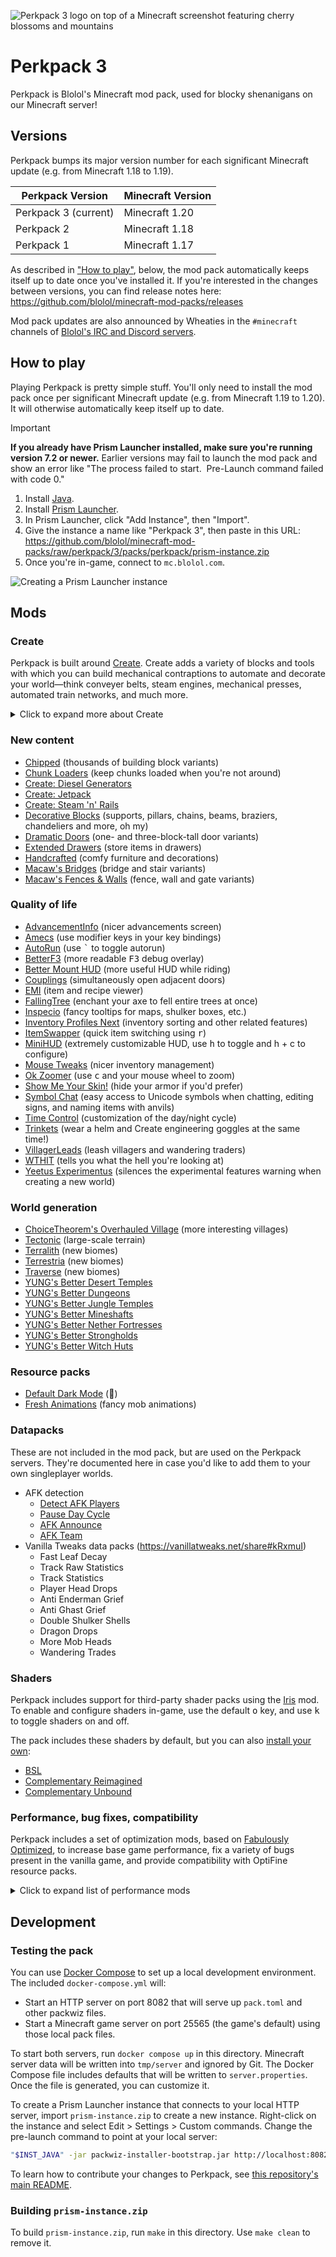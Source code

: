 ![Perkpack 3 logo on top of a Minecraft screenshot featuring cherry blossoms and mountains](images/perkpack-hero.jpg)

# Perkpack 3

Perkpack is Blolol's Minecraft mod pack, used for blocky shenanigans on our Minecraft server!

## Versions

Perkpack bumps its major version number for each significant Minecraft update (e.g. from Minecraft 1.18 to 1.19).

| Perkpack Version     | Minecraft Version |
|----------------------|-------------------|
| Perkpack 3 (current) | Minecraft 1.20    |
| Perkpack 2           | Minecraft 1.18    |
| Perkpack 1           | Minecraft 1.17    |

As described in ["How to play"](#how-to-play), below, the mod pack automatically keeps itself up to date once you've installed it. If you're interested in the changes between versions, you can find release notes here: https://github.com/blolol/minecraft-mod-packs/releases

Mod pack updates are also announced by Wheaties in the `#minecraft` channels of [Blolol's IRC and Discord servers](https://blolol.com/chat).

## How to play

Playing Perkpack is pretty simple stuff. You'll only need to install the mod pack once per significant Minecraft update (e.g. from Minecraft 1.19 to 1.20). It will otherwise automatically keep itself up to date.

> [!IMPORTANT]
> **If you already have Prism Launcher installed, make sure you're running version 7.2 or newer.** Earlier versions may fail to launch the mod pack and show an error like "The process failed to start.  Pre-Launch command failed with code 0."

1. Install [Java](https://prismlauncher.org/wiki/getting-started/installing-java/).
1. Install [Prism Launcher](https://prismlauncher.org).
1. In Prism Launcher, click "Add Instance", then "Import".
1. Give the instance a name like "Perkpack 3", then paste in this URL: https://github.com/blolol/minecraft-mod-packs/raw/perkpack/3/packs/perkpack/prism-instance.zip
1. Once you're in-game, connect to `mc.blolol.com`.

![Creating a Prism Launcher instance](images/creating-a-prism-instance.png)

## Mods

### Create

Perkpack is built around [Create](https://modrinth.com/mod/create-fabric). Create adds a variety of blocks and tools with which you can build mechanical contraptions to automate and decorate your world—think conveyer belts, steam engines, mechanical presses, automated train networks, and much more.

<details>
  <summary>
    Click to expand more about Create
  </summary>

  To get an idea of what's possible with Create, check out its trailer:

  [![Watch "This is Create" on YouTube](images/create-mod-trailer-thumbnail.jpg)](https://www.youtube.com/watch?v=rR8W-f9YhYA)

  Create features interactive, in-game documentation using a system called "Ponder". To try it out, open up your inventory and filter it to Create's blocks and items by typing `@create` into the search bar. Find a block or item with "Hold [w] to ponder" in its tooltip to view its animated tutorial:

  ![Pondering the Mechanical Press](images/create-mod-pondering.jpg)

  There's also [a well-maintained wiki](https://create.fandom.com/wiki/Create_Mod_Wiki) and lots of Create content on YouTube!
</details>

### New content

* [Chipped](https://modrinth.com/mod/chipped) (thousands of building block variants)
* [Chunk Loaders](https://modrinth.com/mod/chunk-loaders) (keep chunks loaded when you're not around)
* [Create: Diesel Generators](https://modrinth.com/mod/create-diesel-generators-fabric)
* [Create: Jetpack](https://modrinth.com/mod/create-jetpack)
* [Create: Steam 'n' Rails](https://modrinth.com/mod/create-steam-n-rails)
* [Decorative Blocks](https://modrinth.com/mod/decorative-blocks) (supports, pillars, chains, beams, braziers, chandeliers and more, oh my)
* [Dramatic Doors](https://modrinth.com/mod/dramatic-doors) (one- and three-block-tall door variants)
* [Extended Drawers](https://modrinth.com/mod/extended-drawers) (store items in drawers)
* [Handcrafted](https://modrinth.com/mod/handcrafted) (comfy furniture and decorations)
* [Macaw's Bridges](https://www.curseforge.com/minecraft/mc-mods/macaws-bridges) (bridge and stair variants)
* [Macaw's Fences & Walls](https://www.curseforge.com/minecraft/mc-mods/macaws-fences-and-walls) (fence, wall and gate variants)

### Quality of life

* [AdvancementInfo](https://modrinth.com/mod/advancementinfo) (nicer advancements screen)
* [Amecs](https://modrinth.com/mod/amecs) (use modifier keys in your key bindings)
* [AutoRun](https://modrinth.com/mod/autorun) (use <kbd>`</kbd> to toggle autorun)
* [BetterF3](https://modrinth.com/mod/betterf3) (more readable <kbd>F3</kbd> debug overlay)
* [Better Mount HUD](https://modrinth.com/mod/better-mount-hud) (more useful HUD while riding)
* [Couplings](https://modrinth.com/mod/couplings) (simultaneously open adjacent doors)
* [EMI](https://modrinth.com/mod/emi) (item and recipe viewer)
* [FallingTree](https://modrinth.com/mod/fallingtree) (enchant your axe to fell entire trees at once)
* [Inspecio](https://modrinth.com/mod/inspecio) (fancy tooltips for maps, shulker boxes, etc.)
* [Inventory Profiles Next](https://modrinth.com/mod/inventory-profiles-next) (inventory sorting and other related features)
* [ItemSwapper](https://modrinth.com/plugin/itemswapper) (quick item switching using <kbd>r</kbd>)
* [MiniHUD](https://www.curseforge.com/minecraft/mc-mods/minihud) (extremely customizable HUD, use <kbd>h</kbd> to toggle and </kbd>h + c</kbd> to configure)
* [Mouse Tweaks](https://modrinth.com/mod/mouse-tweaks) (nicer inventory management)
* [Ok Zoomer](https://modrinth.com/mod/ok-zoomer) (use <kbd>c</kbd> and your mouse wheel to zoom)
* [Show Me Your Skin!](https://modrinth.com/mod/show-me-your-skin) (hide your armor if you'd prefer)
* [Symbol Chat](https://modrinth.com/mod/symbol-chat) (easy access to Unicode symbols when chatting, editing signs, and naming items with anvils)
* [Time Control](https://modrinth.com/mod/time-control) (customization of the day/night cycle)
* [Trinkets](https://modrinth.com/mod/trinkets) (wear a helm and Create engineering goggles at the same time!)
* [VillagerLeads](https://modrinth.com/mod/villager-leads) (leash villagers and wandering traders)
* [WTHIT](https://modrinth.com/mod/wthit) (tells you what the hell you're looking at)
* [Yeetus Experimentus](https://modrinth.com/mod/yeetus-experimentus) (silences the experimental features warning when creating a new world)

### World generation

* [ChoiceTheorem's Overhauled Village](https://modrinth.com/mod/ct-overhaul-village) (more interesting villages)
* [Tectonic](https://modrinth.com/datapack/tectonic) (large-scale terrain)
* [Terralith](https://modrinth.com/mod/terralith) (new biomes)
* [Terrestria](https://modrinth.com/mod/terrestria) (new biomes)
* [Traverse](https://modrinth.com/mod/traverse) (new biomes)
* [YUNG's Better Desert Temples](https://modrinth.com/mod/yungs-better-desert-temples)
* [YUNG's Better Dungeons](https://modrinth.com/mod/yungs-better-dungeons)
* [YUNG's Better Jungle Temples](https://modrinth.com/mod/yungs-better-jungle-temples)
* [YUNG's Better Mineshafts](https://modrinth.com/mod/yungs-better-mineshafts)
* [YUNG's Better Nether Fortresses](https://modrinth.com/mod/yungs-better-nether-fortresses)
* [YUNG's Better Strongholds](https://modrinth.com/mod/yungs-better-strongholds)
* [YUNG's Better Witch Huts](https://modrinth.com/mod/yungs-better-witch-huts)

### Resource packs

* [Default Dark Mode](https://modrinth.com/resourcepack/default-dark-mode) (:new_moon_with_face:)
* [Fresh Animations](https://modrinth.com/resourcepack/fresh-animations) (fancy mob animations)

### Datapacks

These are not included in the mod pack, but are used on the Perkpack servers. They're documented here in case you'd like to add them to your own singleplayer worlds.

* AFK detection
  * [Detect AFK Players](https://modrinth.com/datapack/detect-afk)
  * [Pause Day Cycle](https://modrinth.com/datapack/pause-day-cycle)
  * [AFK Announce](https://github.com/clo4/detect-afk/releases/tag/v1.0.0)
  * [AFK Team](https://github.com/clo4/detect-afk/releases/tag/v1.0.0)
* Vanilla Tweaks data packs (https://vanillatweaks.net/share#kRxmuI)
  * Fast Leaf Decay
  * Track Raw Statistics
  * Track Statistics
  * Player Head Drops
  * Anti Enderman Grief
  * Anti Ghast Grief
  * Double Shulker Shells
  * Dragon Drops
  * More Mob Heads
  * Wandering Trades

### Shaders

Perkpack includes support for third-party shader packs using the [Iris]() mod. To enable and configure shaders in-game, use the default <kbd>o</kbd> key, and use <kbd>k</kbd> to toggle shaders on and off.

The pack includes these shaders by default, but you can also [install your own](https://modrinth.com/shaders):

* [BSL](https://modrinth.com/shader/bsl-shaders)
* [Complementary Reimagined](https://modrinth.com/shader/complementary-reimagined)
* [Complementary Unbound](https://modrinth.com/shader/complementary-unbound)

### Performance, bug fixes, compatibility

Perkpack includes a set of optimization mods, based on [Fabulously Optimized](https://modrinth.com/modpack/fabulously-optimized), to increase base game performance, fix a variety of bugs present in the vanilla game, and provide compatibility with OptiFine resource packs.

<details>
  <summary>
    Click to expand list of performance mods
  </summary>

  * [Animatica](https://modrinth.com/mod/animatica)
  * [Borderless Mining](https://modrinth.com/mod/borderless-mining)
  * [Capes](https://modrinth.com/mod/capes)
  * [CIT Resewn](https://modrinth.com/mod/cit-resewn)
  * [Clumps](https://modrinth.com/mod/clumps)
  * [Continuity](https://modrinth.com/mod/continuity)
  * [Debugify](https://modrinth.com/mod/debugify)
  * [Dynamic FPS](https://modrinth.com/mod/dynamic-fps)
  * [Enhanced Block Entities](https://modrinth.com/mod/ebe) (EBE)
  * [Entity Model Features](https://modrinth.com/mod/entity-model-features) (EMF)
  * [Entity Culling](https://modrinth.com/mod/entityculling)
  * [Entity Texture Features](https://modrinth.com/mod/entitytexturefeatures) (ETF)
  * [Fadeless](https://modrinth.com/mod/fadeless)
  * [FerriteCore](https://modrinth.com/mod/ferrite-core)
  * [ImmediatelyFast](https://modrinth.com/mod/immediatelyfast)
  * [Indium](https://modrinth.com/mod/indium)
  * [Iris](https://modrinth.com/mod/iris)
  * [Krypton](https://modrinth.com/mod/krypton)
  * [Lithium](https://modrinth.com/mod/lithium)
  * [Memory Leak Fix](https://modrinth.com/mod/memoryleakfix)
  * [Model Gap Fix](https://modrinth.com/mod/modelfix)
  * [ModernFix](https://modrinth.com/mod/modernfix)
  * [More Culling](https://modrinth.com/mod/moreculling)
  * [Reese's Sodium Options](https://modrinth.com/mod/reeses-sodium-options)
  * [Sodium Extra](https://modrinth.com/mod/sodium-extra)
  * [Sodium](https://modrinth.com/mod/sodium)
</details>

## Development

### Testing the pack

You can use [Docker Compose](https://docs.docker.com/compose/) to set up a local development environment. The included `docker-compose.yml` will:

* Start an HTTP server on port 8082 that will serve up `pack.toml` and other packwiz files.
* Start a Minecraft game server on port 25565 (the game's default) using those local pack files.

To start both servers, run `docker compose up` in this directory. Minecraft server data will be written into `tmp/server` and ignored by Git. The Docker Compose file includes defaults that will be written to `server.properties`. Once the file is generated, you can customize it.

To create a Prism Launcher instance that connects to your local HTTP server, import `prism-instance.zip` to create a new instance. Right-click on the instance and select Edit > Settings > Custom commands. Change the pre-launch command to point at your local server:

```sh
"$INST_JAVA" -jar packwiz-installer-bootstrap.jar http://localhost:8082/pack.toml
```

To learn how to contribute your changes to Perkpack, see [this repository's main README](../../README.md).

### Building `prism-instance.zip`

To build `prism-instance.zip`, run `make` in this directory. Use `make clean` to remove it.
